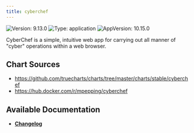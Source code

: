 ```yaml
---
title: cyberchef
---
```


![Version: 9.13.0](https://img.shields.io/badge/Version-9.13.0-informational?style=flat-square) ![Type: application](https://img.shields.io/badge/Type-application-informational?style=flat-square) ![AppVersion: 10.15.0](https://img.shields.io/badge/AppVersion-10.15.0-informational?style=flat-square)

CyberChef is a simple, intuitive web app for carrying out all manner of "cyber" operations within a web browser.

## Chart Sources

- https://github.com/truecharts/charts/tree/master/charts/stable/cyberchef
- https://hub.docker.com/r/mpepping/cyberchef

## Available Documentation

- [**Changelog**](./CHANGELOG.md)
